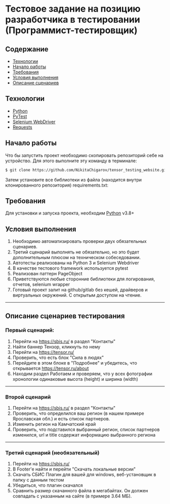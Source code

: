# **Тестовое задание на позицию разработчика в тестировании (Программист-тестировщик)**


## Содержание
- [Технологии](#технологии)
- [Начало работы](#начало-работы)
- [Требования](#требования)
- [Условия выполнения](#условия-выполнения)
- [Описание сценариев](#описание-сценариев-тестирования)

## Технологии
- [Python](https://www.python.org/)
- [PyTest](https://docs.pytest.org/en/stable/)
- [Selenium WebDriver](https://www.selenium.dev/documentation/webdriver/)
- [Requests](https://pypi.org/project/requests/)

## Начало работы
Что бы запустить проект необходимо скопировать репозиторий себе на устройство.
Для этого выполните эту команду в терминале:

```sh
$ git clone https://github.com/NikitaChigarov/tensor_testing_website.git
```

Затем установите все библиотеки из файла (находится внутри клонированного репозитория) requirements.txt:


## Требования
Для установки и запуска проекта, необходим [Python](https://www.python.org/) v3.8+

## Условия выполнения
1) Необходимо автоматизировать проверки двух обязательных сценариев.
2) Третий сценарий выполнять не обязательно, но это будет дополнительным плюсом на
техническом собеседовании.
3) Автотесты реализованы на Python 3 и Selenium Webdriver
4) В качестве тестового framework используется pytest
5) Реализован паттерн PageObject
6) Приветствуются любые сторонние библиотеки для логирования, отчетов, selenium
wrapper
7) Готовый проект залит на github/gitlab без кешей, драйверов и виртуальных
окружений. С открытым доступом на чтение.
___
## Описание сценариев тестирования

### Первый сценарий:
1) Перейти на https://sbis.ru/ в раздел "Контакты"
2) Найти баннер Тензор, кликнуть по нему
3) Перейти на https://tensor.ru/
4) Проверить, что есть блок "Сила в людях"
5) Перейдите в этом блоке в "Подробнее" и убедитесь, что открывается
https://tensor.ru/about
6) Находим раздел Работаем и проверяем, что у всех фотографии хронологии
одинаковые высота (height) и ширина (width)
___
### Второй сценарий
1) Перейти на https://sbis.ru/ в раздел "Контакты"
2) Проверить, что определился ваш регион (в нашем примере Ярославская обл.) и есть
список партнеров.
3) Изменить регион на Камчатский край
4) Проверить, что подставился выбранный регион, список партнеров изменился, url и
title содержат информацию выбранного региона
___
### Третий сценарий (необязательный)
1) Перейти на https://sbis.ru/
2) В Footer'e найти и перейти "Скачать локальные версии"
3) Скачать СБИС Плагин для вашей для windows, веб-установщик в папку с данным
тестом
4) Убедиться, что плагин скачался
5) Сравнить размер скачанного файла в мегабайтах. Он должен совпадать с указанным
на сайте (в примере 3.64 МБ).
